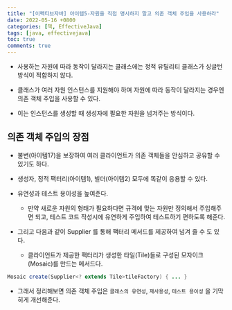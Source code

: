 ```yaml
---
title: "[이펙티브자바] 아이템5-자원을 직접 명시하지 말고 의존 객체 주입을 사용하라"
date: 2022-05-16 +0800
categories: [책, EffectiveJava]
tags: [java, effectivejava]
toc: true
comments: true
---
```


- 사용하는 자원에 따라 동작이 달라지는 클래스에는 정적 유틸리티 클래스가 싱글턴 방식이 적합하지 않다.

- 클래스가 여러 자원 인스턴스를 지원해야 하며 자원에 따라 동작이 달라지는 경우엔 의존 객체 주입을 사용할 수 있다.
- 이는 인스턴스를 생성할 때 생성자에 필요한 자원을 넘겨주는 방식이다.

## 의존 객체 주입의 장점
- 불변(아이템17)을 보장하여 여러 클라이언트가 의존 객체들을 안심하고 공유할 수 있기도 하다.
- 생성자, 정적 팩터리(아이템1), 빌더(아이템2) 모두에 똑같이 응용할 수 있다.
- 유연성과 테스트 용이성을 높여준다.
  - 만약 새로운 자원의 형태가 필요하다면 규격에 맞는 자원만 정의해서 주입해주면 되고, 테스트 코드 작성시에 유연하게 주입하여 테스트하기 편하도록 해준다.

- 그리고 다음과 같이 Supplier 를 통해 팩터리 메서드를 제공하여 넘겨 줄 수 도 있다.
  - 클라이언트가 제공한 팩터리가 생성한 타일(Tile)들로 구성된 모자이크(Mosaic)를 만드는 메서드다.

```java
Mosaic create(Supplier<? extends Tile>tileFactory) { ... }
```


- 그래서 정리해보면 의존 객체 주입은 `클래스의 유연성`, `재사용성`, `테스트 용이성` 을 기막히게 개선해준다.

